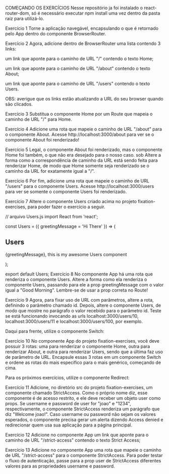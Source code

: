COMEÇANDO OS EXERCÍCIOS
Nesse repositório ja foi instalado o react-router-dom, só é necessário executar npm install uma vez dentro da pasta raiz para utilizá-lo.

Exercício 1
Torne a aplicação navegável, encapsulando o que é retornado pelo App dentro do componente BrowserRouter.

Exercício 2
Agora, adicione dentro de BrowserRouter uma lista contendo 3 links:

um link que aponte para o caminho de URL "/" contendo o texto Home;

um link que aponte para o caminho de URL "/about" contendo o texto About;

um link que aponte para o caminho de URL "/users" contendo o texto Users.

OBS: averigue que os links estão atualizando a URL do seu browser quando são clicados.

Exercício 3
Substitua o componente Home por um Route que mapeia o caminho de URL "/" para Home.

Exercício 4
Adicione uma rota que mapeie o caminho de URL "/about" para o componente About. Acesse http://localhost:3000/about para ver se o componente About foi renderizado!

Exercício 5
Legal, o componente About foi renderizado, mas o componente Home foi também, o que não era desejado para o nosso caso. sob Altere a forma como a correspondência de caminho da URL está sendo feita para renderizar Home, de modo que Home somente seja renderizado se o caminho da URL for exatamente igual a "/".

Exercício 6
Por fim, adicione uma rota que mapeie o caminho de URL "/users" para o componente Users. Acesse http://localhost:3000/users para ver se somente o componente Users foi renderizado.

Exercício 7
Altere o componente Users criado acima no projeto fixation-exercises, para poder fazer o exercício a seguir.

// arquivo Users.js
import React from 'react';

const Users = ({ greetingMessage = 'Hi There' }) => (
  <div>
    <h2> Users </h2>
    <p> {greetingMessage}, this is my awesome Users component </p>
  </div>
);

export default Users;
Exercício 8
No componente App há uma rota que renderiza o componente Users. Altere a forma como ela renderiza o componente Users, passando para ele a prop greetingMessage com o valor igual a "Good Morning". Lembre-se de usar a prop correta no Route!

Exercício 9
Agora, para fixar uso de URL com parâmetros, altere a rota, definindo o parâmetro chamado id. Depois, altere o componente Users, de modo que mostre no parágrafo o valor recebido para o parâmetro id. Teste se está funcionando invocando as urls localhost:3000/users/10, localhost:3000/users/11 e localhost:3000/users/100, por exemplo.

Daqui para frente, utilize o componente Switch:

Exercício 10
No componente App do projeto fixation-exercises, você deve possuir 3 rotas: uma para renderizar o componente Home, outra para renderizar About, e outra para renderizar Users, sendo que a última faz uso de parâmetro de URL. Encapsule essas 3 rotas em um componente Switch e ordene as rotas do mais específico para o mais genérico, começando de cima.

Para os próximos exercícios, utilize o componente Redirect:

Exercício 11
Adicione, no diretório src do projeto fixation-exercises, um componente chamado StrictAccess. Como o próprio nome diz, esse componente é de acesso restrito, e ele deve receber um objeto user como props. Se username e password de user for "joao" e "1234", respectivamente, o componente StrictAccess renderiza um parágrafo que diz "Welcome joao!". Caso username ou password não sejam os valores esperados, o componente precisa gerar um alerta dizendo Access denied e redirecionar quem usa sua aplicação para a página principal.

Exercício 12
Adicione no componente App um link que aponte para o caminho de URL "/strict-access" contendo o texto Strict Access;

Exercício 13
Adicione no componente App uma rota que mapeie o caminho de URL "/strict-access" para o componente StrictAccess. Para poder testar o fluxo de autenticação, passe para a prop user de StrictAccess diferentes valores para as propriedades username e password.